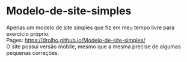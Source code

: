 # Modelo-de-site-simples
Apenas um modelo de site simples que fiz em meu tempo livre para exercício próprio.<br>
Pages: https://drolho.github.io/Modelo-de-site-simples/<br>
O site possui versão mobile, mesmo que a mesma precise de algumas pequenas correções.
